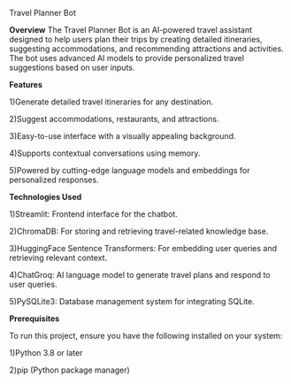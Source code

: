 Travel Planner Bot


**Overview**
The Travel Planner Bot is an AI-powered travel assistant designed to help users plan their trips by creating detailed itineraries, suggesting accommodations, and recommending attractions and activities. The bot uses advanced AI models to provide personalized travel suggestions based on user inputs.

**Features**

1)Generate detailed travel itineraries for any destination.
   
2)Suggest accommodations, restaurants, and attractions.

3)Easy-to-use interface with a visually appealing background.

4)Supports contextual conversations using memory.

5)Powered by cutting-edge language models and embeddings for personalized responses.

**Technologies Used**

1)Streamlit: Frontend interface for the chatbot.

2)ChromaDB: For storing and retrieving travel-related knowledge base.

3)HuggingFace Sentence Transformers: For embedding user queries and retrieving relevant context.

4)ChatGroq: AI language model to generate travel plans and respond to user queries.

5)PySQLite3: Database management system for integrating SQLite.

**Prerequisites**

To run this project, ensure you have the following installed on your system:

1)Python 3.8 or later

2)pip (Python package manager)
